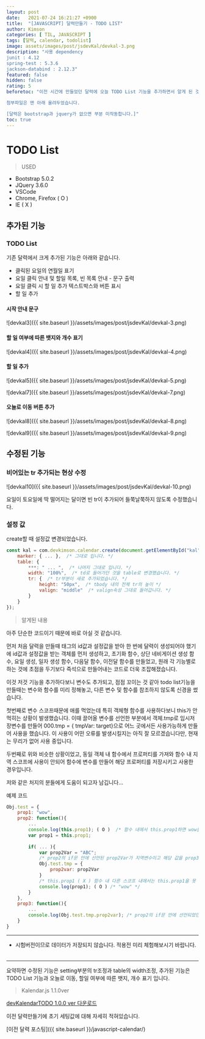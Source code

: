 ```yaml
---
layout: post
date:   2021-07-24 16:21:27 +0900
title:  "[JAVASCRIPT] 달력만들기 - TODO LIST"
author: Kimson
categories: [ TIL, JAVASCRIPT ]
tags: [달력, calendar, todolist]
image: assets/images/post/jsdevKal/devkal-3.png
description: "사용 dependency
junit : 4.12
spring-test : 5.3.6
jackson-databind : 2.12.3"
featured: false
hidden: false
rating: 5
beforetoc: "이전 시간에 만들었던 달력에 오늘 TODO List 기능을 추가하면서 알게 된 것들과 수정된 부분을 정리하고자 포스팅합니다.

첨부파일은 맨 아래 올려두었습니다.

[달력은 bootstrap과 jquery가 없으면 부분 미작동합니다.]"
toc: true
---
```


# TODO List

>USED

- Bootstrap 5.0.2
- JQuery 3.6.0
- VSCode
- Chrome, Firefox ( O )
- IE ( X )

## 추가된 기능

### TODO List

기존 달력에서 크게 추가된 기능은 아래와 같습니다.
- 클릭된 요일의 연월일 표기
- 요일 클릭 안내 및 할일 목록, 빈 목록 안내 - 문구 출력
- 요일 클릭 시 할 일 추가 텍스트박스와 버튼 표시
- 할 일 추가

#### 시작 안내 문구

![devkal3]({{ site.baseurl }}/assets/images/post/jsdevKal/devkal-3.png)

#### 할 일 여부에 따른 뱃지와 개수 표기

![devkal4]({{ site.baseurl }}/assets/images/post/jsdevKal/devkal-4.png)

#### 할 일 추가

![devkal5]({{ site.baseurl }}/assets/images/post/jsdevKal/devkal-5.png)

![devkal7]({{ site.baseurl }}/assets/images/post/jsdevKal/devkal-7.png)


#### 오늘로 이동 버튼 추가

![devkal8]({{ site.baseurl }}/assets/images/post/jsdevKal/devkal-8.png)

![devkal9]({{ site.baseurl }}/assets/images/post/jsdevKal/devkal-9.png)

## 수정된 기능

### 비어있는 tr 추가되는 현상 수정

![devkal10]({{ site.baseurl }}/assets/images/post/jsdevKal/devkal-10.png)

요일이 토요일에 딱 떨어지는 달이면 빈 tr이 추가되어 들쭉날쭉하지 않도록 수정했습니다.

### 설정 값

create할 때 설정값 변경되었습니다.

```javascript
const kal = com.devkimson.calendar.create(document.getElementById("kal"||"kal", {
    marker: { ... },  /* 그대로 입니다. */
    table: {
        ***: " ... ",  /* 나머지 그대로 입니다. */
        width: "100%",  /* td로 들어가던 것을 table로 변경했습니다. */
        tr: {  /* tr부분이 새로 추가되었습니다. */
            height: "50px",  /* tbody 내의 전체 tr의 높이 */
            valign: "middle"  /* valign속성 그대로 들어갑니다. */
        }
    }
});
```

>알게된 내용
<div class="spoiler">
아주 단순한 코드이기 때문에 바로 아실 것 같습니다.

먼저 처음 달력을 만들때 태그의 id값과 설정값을 받아 한 번에 달력이 생성되어야 했기에 id값과 설정값을 받는 객체를 먼저 생성하고,
초기화 함수, 상단 네비게이션 생성 함수, 요일 생성, 일자 생성 함수, 다음달 함수, 이전달 함수를 만들었고, 원래 각 기능별로 하는 것에 초점을 두기보다 즉석으로 만들어내는 코드로 더욱 조잡해졌습니다.

이것 저것 기능을 추가하다보니 변수도 추가되고, 점점 꼬이는 것 같아 todo list기능을 만들때는 변수와 함수를 미리 정해놓고, 다른 변수 및 함수를 참조하지 않도록 신경을 썼습니다.

첫번째로 변수 스코프때문에 애를 먹었는데 특히 객체형 함수를 사용하다보니 this가 안먹히는 상황이 발생했습니다.
이때 끌어올 변수를 선언한 부분에서 객체.tmp로 임시저장변수를 만들어 000.tmp = { tmpVar: target}으로 어느 곳에서든 사용가능하게 만들어 사용을 했습니다. 이 사용이 어떤 오류를 발생시킬지는 아직 잘 모르겠습니다만, 현재는 무리가 없어 사용 중입니다.

두번째로 위와 비슷한 상황이었고, 동일 객체 내 함수에서 프로퍼티를 가져와 함수 내 지역 스코프에 사용이 안되어 함수에 변수를 만들어 해당 프로퍼티를 저장시키고 사용한 경우입니다.

저와 같은 처지의 분들에게 도움이 되고자 남깁니다...
</div>

예제 코드
```javascript
Obj.test = {
    prop1: "wow",
    prop2: function(){
        ...
        console.log(this.prop1); ( O )  /* 함수 내에서 this.prop1하면 wow를 가져옴 */
        var prop1 = this.prop1;
        
        if( ... ){
            var prop2Var = "ABC";
            /* prop2의 if문 안에 선언된 prop2Var가 지역변수이고 해당 값을 prop3에서 사용하고자 할때 */
            Obj.test.tmp = {
                prop2var: prop2Var
            }
            /* this.prop1 ( X ) 함수 내 다른 스코프 내에서는 this.prop1을 못 가져옴 */
            console.log(prop1); ( O ) /* "wow" */
        }
    },
    prop3: function(){
        ...
        console.log(Obj.test.tmp.prop2var); /* prop2의 if문 안에 선언되었던 prop2Var 값 ABC 출력 */
    }
}
```

---

* 시험버전이므로 데이터가 저장되지 않습니다. 적용전 미리 체험해보시기 바랍니다.

<script src="{{site.baseurl}}/assets/lib/devkalendar.js"></script>

<div>
    <table id="kal" class="table"></table>
</div>

<script>
const kal = com.devkimson.calendar.create(document.getElementById('kal')||'kal',{
		marker:{ // 클릭 위치 마커 관련 설정
			color: "green", // color name or color code
			// thick: "6px", // num
			// style: "dashed", // value
			speed: ".3s", // value
			// bezier: "ease", // value
			// width: "15px" // num
		},
		table:{ // 테이블 속성
			// bgColor: "table-info",
			color: "text-muted", // class name
			width: "80%", // num default auto
			// padding: "15px", // num
			// collapse: "separate", // value
			spacing: ".5rem", // num
			tr:{ // 1.1.0ver 추가
				height: "50px", // num default 50px
				valign: "middle" // num default middle
			}
		},
        today:{
            color: "coral"
        }
	});
</script>

---

요약하면
수정된 기능은 setting부분의 tr조정과 table의 width조정,
추가된 기능은 TODO List 기능과 오늘로 이동, 할일 여부에 따른 뱃지, 개수 표기 입니다.



>Kalendar.js 1.1.0ver 

<a href="{{site.baseurl}}/assets/download/devkalendarTODO.zip" download>devKalendarTODO 1.0.0 ver 다운로드</a>


이전 달력만들기에 초기 세팅값에 대해 자세히 적혀있습니다.

[이전 달력 포스팅]({{ site.baseurl }}/javascript-calendar/)